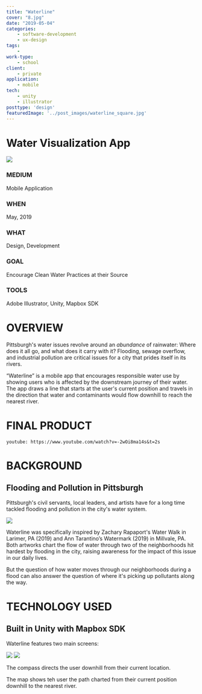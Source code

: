 ```yaml
---
title: "Waterline"
cover: "8.jpg"
date: "2019-05-04"
categories:
    - software-development
    - ux-design
tags:
    -
work-type:
    - school
client:
    - private
application:
    - mobile
tech:
    - unity
    - illustrator
posttype: 'design'
featuredImage: '../post_images/waterline_square.jpg'
---
```


# Water Visualization App

<cover-img>

<img src="../post_images/waterline/waterline_iphone_mockup.jpg">

</cover-img>

<design-meta>

### MEDIUM

Mobile Application

### WHEN

May, 2019

### WHAT

Design, Development

### GOAL

Encourage Clean Water Practices at their Source

### TOOLS

Adobe Illustrator, Unity, Mapbox SDK

</design-meta>

<grid-container>

# OVERVIEW

Pittsburgh's water issues revolve around an *abundance* of rainwater: Where does it all go, and what does it carry with it? Flooding, sewage overflow, and industrial pollution are critical issues for a city that prides itself in its rivers.

“Waterline” is a mobile app that encourages responsible water use by showing users who is affected by the downstream journey of their water. The app draws a line that starts at the user's current position and travels in the direction that water and contaminants would flow downhill to reach the nearest river.

# FINAL PRODUCT

`youtube: https://www.youtube.com/watch?v=-2wOi8ma14s&t=2s`

# BACKGROUND

## Flooding and Pollution in Pittsburgh

Pittsburgh's civil servants, local leaders, and artists have for a long time tackled flooding and pollution in the city's water system. 

<img src="../post_images/waterline/watermark_girl_on_bike.jpeg">

Waterline was specifically inspired by Zachary Rapaport's Water Walk in Larimer, PA (2019) and Ann Tarantino’s Watermark (2019) in Millvale, PA. Both artworks chart the flow of water through two of the neighborhoods hit hardest by flooding in the city, raising awareness for the impact of this issue in our daily lives.

But the question of how water moves through our neighborhoods during a flood can also answer the question of where it's picking up pollutants along the way.

# TECHNOLOGY USED

## Built in Unity with Mapbox SDK

Waterline features two main screens:

<multi-mobile-container title="Compass View & Map View">
<mobile-container>
<img src="../post_images/waterline/waterline_sample2.png">
</mobile-container>
<mobile-container>
<img src="../post_images/waterline/waterline_sample3.png">
</mobile-container>
</multi-mobile-container>

The compass directs the user downhill from their current location.

The map shows teh user the path charted from their current position downhill to the nearest river.



</grid-container>